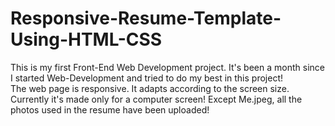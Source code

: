 # Responsive-Resume-Template-Using-HTML-CSS

This is my first Front-End Web Development project. It's been a month since I started Web-Development and tried to do my best in this project! <br />
The web page is responsive. It adapts according to the screen size.
Currently it's made only for a computer screen!
Except Me.jpeg, all the photos used in the resume have been uploaded!

